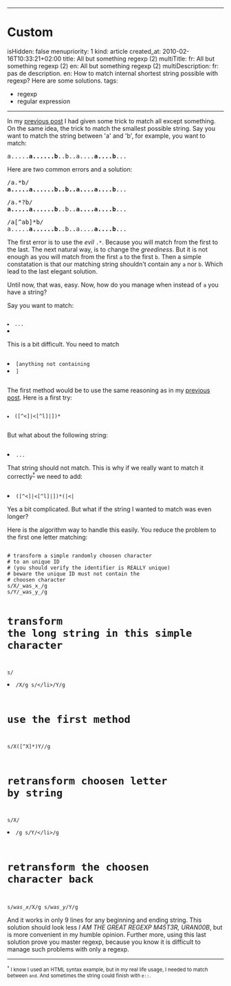 -----

# Custom 
isHidden:       false
menupriority:   1
kind:           article
created_at:           2010-02-16T10:33:21+02:00
title: All but something regexp (2)
multiTitle: 
    fr: All but something regexp (2)
    en: All but something regexp (2)
multiDescription:
    fr: pas de description.
    en: How to match internal shortest string possible with regexp? Here are some solutions.
tags:
  - regexp
  - regular expression

-----

In my [previous post](previouspost) I had given some trick to match all except something. On the same idea, the trick to match the smallest possible string. Say you want to match the string between 'a' and 'b', for example, you want to match:

<pre class="twilight">
a.....<span class="Constant"><strong>a......b</strong></span>..b..a....<span class="Constant"><strong>a....b</strong></span>...
</pre>

Here are two common errors and a solution:

<pre class="twilight">
/a.*b/
<span class="Constant"><strong>a.....a......b..b..a....a....b</strong></span>...
</pre>

<pre class="twilight">
/a.*?b/
<span class="Constant"><strong>a.....a......b</strong></span>..b..<span class="Constant"><strong>a....a....b</strong></span>...
</pre>

<pre class="twilight">
/a[^ab]*b/
a.....<span class="Constant"><strong>a......b</strong></span>..b..a....<span class="Constant"><strong>a....b</strong></span>...
</pre>

The first error is to use the *evil* `.*`. Because you will match from the first to the last. The next natural way, is to change the *greediness*. But it is not enough as you will match from the first `a` to the first `b`. Then a simple constatation is that our matching string shouldn't contain any `a` nor `b`. Which lead to the last elegant solution.

Until now, that was, easy. Now, how do you manage when instead of `a` you have a string?

Say you want to match: 
<code class="perl">
<li>...<li>
</code>

This is a bit difficult. You need to match 
<code class="perl">
<li>[anything not containing <li>]</li>
</code>

The first method would be to use the same reasoning as in my [previous post](previouspost). Here is a first try:

<code class="perl">
<li>([^<]|<[^l]|<l[^i]|<li[^>])*</li>
</code>

But what about the following string: 
<code class="perl">
<li>...<li</li>
</code>

That string should not match. This is why if we really want to match it correctly<sup><a href="#note1">&dagger;</a></sup> we need to add:
<code class="perl">
<li>([^<]|<[^l]|<l[^i]|<li[^>])*(|<|<l|<li)</li>
</code>

Yes a bit complicated. But what if the string I wanted to match was even longer?

Here is the algorithm way to handle this easily. You reduce the problem to the first one letter matching:

<code class="perl">
# transform a simple randomly choosen character
# to an unique ID 
# (you should verify the identifier is REALLY unique)
# beware the unique ID must not contain the 
# choosen character
s/X/_was_x_/g
s/Y/_was_y_/g

# transform the long string in this simple character
s/<li>/X/g
s/<\/li>/Y/g

# use the first method
s/X([^X]*)Y//g

# retransform choosen letter by string
s/X/<li>/g
s/Y/<\/li>/g

# retransform the choosen character back
s/_was_x_/X/g
s/_was_y_/Y/g
</code>

And it works in only 9 lines for any beginning and ending string. This solution should look less *I AM THE GREAT REGEXP M45T3R, URAN00B*, but is more convenient in my humble opinion. Further more, using this last solution prove you master regexp, because you know it is difficult to manage such problems with only a regexp.

---

<small><a name="note1"><sup>&dagger;</sup></a> I know I used an HTML syntax example, but in my real life usage, I needed to match between `` and ``. And sometimes the string could finish with `e::`.</small>
    

[previouspost]: /Scratch/multi/blog/2010-02-16-All-but-something-regexp--2- "All but something regexp"
